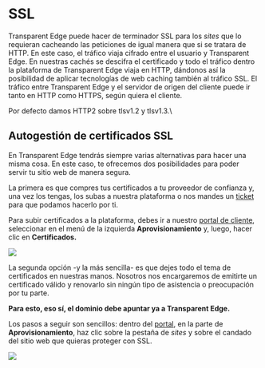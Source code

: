 # SSL

Transparent Edge puede hacer de terminador SSL para los _sites_ que lo requieran cacheando las peticiones de igual manera que si se tratara de HTTP. En este caso, el tráfico viaja cifrado entre el usuario y Transparent Edge. En nuestras cachés se descifra el certificado y todo el tráfico dentro la plataforma de Transparent Edge viaja en HTTP, dándonos así la posibilidad de aplicar tecnologías de web caching también al tráfico SSL. El tráfico entre Transparent Edge y el servidor de origen del cliente puede ir tanto en HTTP como HTTPS, según quiera el cliente.&#x20;

Por defecto damos HTTP2 sobre tlsv1.2 y tlsv1.3.\


## Autogestión de certificados SSL

En Transparent Edge tendrás siempre varias alternativas para hacer una misma cosa. En este caso, te ofrecemos dos posibilidades para poder servir tu sitio web de manera segura.&#x20;

La primera es que compres tus certificados a tu proveedor de confianza y, una vez los tengas, los subas a nuestra plataforma o nos mandes un [ticket](mailto:support@transparentcdn.com) para que podamos hacerlo por ti.

Para subir certificados a la plataforma, debes ir a nuestro [portal de cliente](https://dashboard.transparentcdn.com), seleccionar en el menú de la izquierda **Aprovisionamiento** y, luego, hacer clic en **Certificados.**&#x20;

![](<../../.gitbook/assets/Captura de pantalla 2020-05-21 a las 17.01.13.png>)

La segunda opción -y la más sencilla- es que dejes todo el tema de certificados en nuestras manos. Nosotros nos encargaremos de emitirte un certificado válido y renovarlo sin ningún tipo de asistencia o preocupación por tu parte.

**Para esto, eso sí, el dominio debe apuntar ya a Transparent Edge.**

Los pasos a seguir son sencillos: dentro del [portal](https://dashboard.transparentcdn.com), en la parte de **Aprovisionamiento**, haz clic sobre la pestaña de _sites_ y sobre el candado del sitio web que quieras proteger con SSL.

![](<../../.gitbook/assets/Captura de pantalla 2020-05-21 a las 17.09.32.png>)

